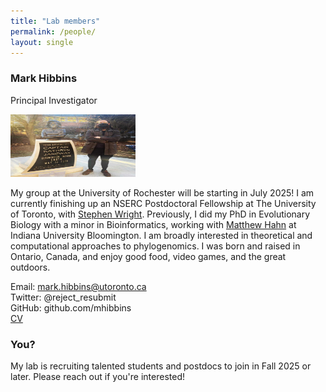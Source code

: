 ```yaml
---
title: "Lab members"
permalink: /people/
layout: single
---
```


### Mark Hibbins 
Principal Investigator

<img src="../images/me.jpg" width="200" height="100">

My group at the University of Rochester will be starting in July 2025!
I am currently finishing up an NSERC Postdoctoral Fellowship at 
The University of Toronto, with [Stephen Wright](https://wright.eeb.utoronto.ca/). Previously, I did my
PhD in Evolutionary Biology with a minor in Bioinformatics, working with [Matthew Hahn](https://hahnlab.sitehost.iu.edu/) 
at Indiana University Bloomington. I am broadly interested in theoretical and computational
approaches to phylogenomics. I was born and raised in Ontario, Canada, and enjoy good food,
video games, and the great outdoors.

Email: mark.hibbins@utoronto.ca<br /> 
Twitter: @reject_resubmit<br />
GitHub: github.com/mhibbins<br />
[CV](../CV.pdf)
 
### You? 

My lab is recruiting talented students and postdocs to join in Fall 2025 or later. Please 
reach out if you're interested!
